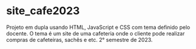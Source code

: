 # site_cafe2023

Projeto em dupla usando HTML, JavaScript e CSS com tema definido pelo docente. O tema é um site de uma cafeteria onde o cliente pode realizar compras de cafeteiras, sachês e etc. 2° semestre de 2023.
